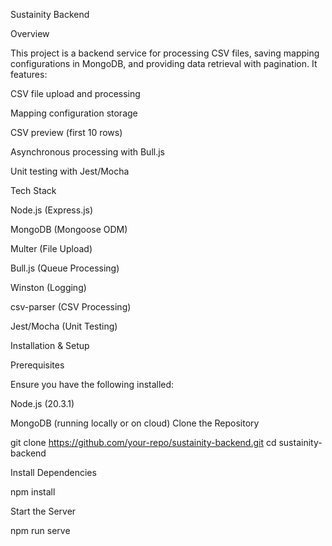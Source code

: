 Sustainity Backend

Overview

This project is a backend service for processing CSV files, saving mapping configurations in MongoDB, and providing data retrieval with pagination. It features:

CSV file upload and processing

Mapping configuration storage

CSV preview (first 10 rows)

Asynchronous processing with Bull.js

Unit testing with Jest/Mocha

Tech Stack

Node.js (Express.js)

MongoDB (Mongoose ODM)

Multer (File Upload)

Bull.js (Queue Processing)

Winston (Logging)

csv-parser (CSV Processing)

Jest/Mocha (Unit Testing)


Installation & Setup

Prerequisites

Ensure you have the following installed:

Node.js (20.3.1)

MongoDB (running locally or on cloud)
Clone the Repository

git clone https://github.com/your-repo/sustainity-backend.git
cd sustainity-backend


Install Dependencies

npm install

Start the Server

npm run serve


